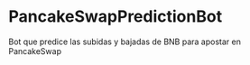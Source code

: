 # PancakeSwapPredictionBot
Bot que predice las subidas y bajadas de BNB para apostar en PancakeSwap
